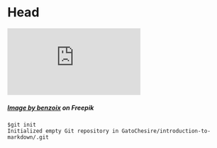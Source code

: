 # Head
![Image of background](https://www.freepik.es/foto-gratis/textura-pared-estuco-azul-marino-relieve-decorativo-abstracto-grunge-fondo-color-rugoso-gran-angular_11712554.htm#&position=3&from_view=search)
##### <a href="https://www.freepik.es/foto-gratis/textura-pared-estuco-azul-marino-relieve-decorativo-abstracto-grunge-fondo-color-rugoso-gran-angular_11712554.htm#&position=3&from_view=search">Image by benzoix</a> on Freepik

```
$git init
Initialized empty Git repository in GatoChesire/introduction-to-markdown/.git
```
